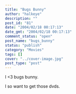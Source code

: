 ```yaml
---
title: "Bugs Bunny"
author: "halkeye"
description: ""
post_id: "81"
date: "2004/02/18 00:17:13"
date_gmt: "2004/02/18 00:17:13"
comment_status: "open"
post_name: "bugs_bunny"
status: "publish"
category: "Movies"
tags: []
cover: "../cover-image.jpg"
post_type: "post"
---
```


I <3 bugs bunny.

I so want to get those dvds.